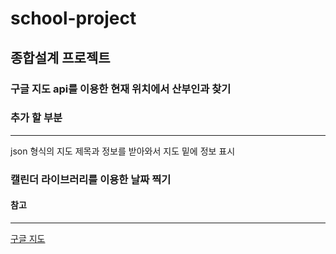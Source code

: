 # school-project
## 종합설계 프로젝트

### 구글 지도 api를 이용한 현재 위치에서 산부인과 찾기
### 추가 할 부분
---
json 형식의 지도 제목과 정보를 받아와서 지도 밑에 정보 표시
 
 ### 캘린더 라이브러리를 이용한 날짜 찍기
 
#### 참고 
---
[구글 지도](https://developers.google.com/maps/?hl=ko)
